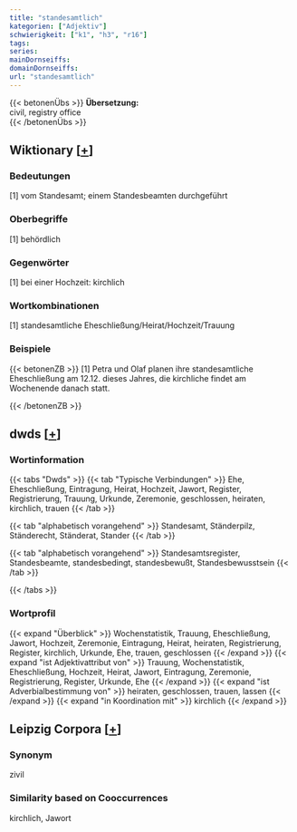 ```yaml
---
title: "standesamtlich"
kategorien: ["Adjektiv"]
schwierigkeit: ["k1", "h3", "r16"]
tags:
series:
mainDornseiffs:
domainDornseiffs:
url: "standesamtlich"
---
```


{{< betonenÜbs >}}
**Übersetzung:**  
civil, registry office  
{{< /betonenÜbs >}}

## Wiktionary [[+](https://de.wiktionary.org/wiki/standesamtlich)]

### Bedeutungen
[1] vom Standesamt; einem Standesbeamten durchgeführt  

### Oberbegriffe
[1] behördlich  

### Gegenwörter
[1] bei einer Hochzeit: kirchlich  

### Wortkombinationen
[1] standesamtliche Eheschließung/Heirat/Hochzeit/Trauung  

### Beispiele
{{< betonenZB >}}
[1] Petra und Olaf planen ihre standesamtliche Eheschließung am 12.12. dieses Jahres, die kirchliche findet am Wochenende danach statt.  

{{< /betonenZB >}}


## dwds [[+](https://www.dwds.de/wb/standesamtlich)]

### Wortinformation
{{< tabs "Dwds" >}}
{{< tab "Typische Verbindungen" >}}
Ehe, Eheschließung, Eintragung, Heirat, Hochzeit, Jawort, Register, Registrierung, Trauung, Urkunde, Zeremonie, geschlossen, heiraten, kirchlich, trauen
{{< /tab >}}

{{< tab "alphabetisch vorangehend" >}}
Standesamt, Ständerpilz, Ständerecht, Ständerat, Stander
{{< /tab >}}

{{< tab "alphabetisch vorangehend" >}}
Standesamtsregister, Standesbeamte, standesbedingt, standesbewußt, Standesbewusstsein
{{< /tab >}}

{{< /tabs >}}

### Wortprofil
{{< expand "Überblick" >}} Wochenstatistik, Trauung, Eheschließung, Jawort, Hochzeit, Zeremonie, Eintragung, Heirat, heiraten, Registrierung, Register, kirchlich, Urkunde, Ehe, trauen, geschlossen {{< /expand >}}
{{< expand "ist Adjektivattribut von" >}} Trauung, Wochenstatistik, Eheschließung, Hochzeit, Heirat, Jawort, Eintragung, Zeremonie, Registrierung, Register, Urkunde, Ehe {{< /expand >}}
{{< expand "ist Adverbialbestimmung von" >}} heiraten, geschlossen, trauen, lassen {{< /expand >}}
{{< expand "in Koordination mit" >}} kirchlich {{< /expand >}}

## Leipzig Corpora [[+](https://corpora.uni-leipzig.de/en/res?word=standesamtlich&corpusId=deu_newscrawl-public_2018)]


### Synonym
zivil


### Similarity based on Cooccurrences
kirchlich, Jawort


